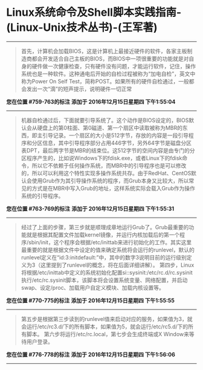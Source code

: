 # Linux系统命令及Shell脚本实践指南-(Linux-Unix技术丛书)-(王军著)

---

> 首先，计算机会加载BIOS，这是计算机上最接近硬件的软件，各家主板制造商都会开发适合自己主板的BIOS，而BIOS中一项很重要的功能就是对自身的硬件做一次健康检查，只有硬件没有问题，才能运行软件，记住，操作系统也是一种软件。这种通电后开始的自检过程被称为“加电自检”，英文中称为Power On Self Test，简称POST。如果所有的硬件自检通过，一般都会发出一次“滴”的短声提示，说明硬件一切正常

**您在位置 #759-763的标注** **添加于 2016年12月15日星期四 下午1:55:04**

---

> 机器自检通过后，下面就要引导系统了。这个动作是BIOS设定的，BIOS默认会从硬盘上的第0柱面、第0磁道、第一个扇区中读取被称为MBR的东西，即主引导记录。一个扇区的大小是512字节，存放的内容是一段引导程序和分区信息，其中引导程序部分占用446字节，另外64字节是磁盘分区表DPT，最后两字节是MBR的结束位。这512字节的空间内容是由专门的分区程序产生的，比如说Windows下的fdisk.exe，或者Linux下的fdisk命令，所以它不依赖于任何操作系统，而MBR中的引导程序也是可以修改的，所以可以利用这个特性实现多操作系统共存。由于RedHat、CentOS默认会使用Grub作为其引导操作系统的程序，而Grub本身又比较大，所以常见的方式是在MBR中写入Grub的地址，这样系统实际会载入Grub作为操作系统的引导程序。

**您在位置 #763-769的标注** **添加于 2016年12月15日星期四 下午1:55:31**

---

> 经过了上面的步骤，第三步就是顺理成章地运行Grub了。Grub最重要的功能就是根据其配置文件加载kernel镜像，并运行内核加载后的第一个程序/sbin/init，这个程序会根据/etc/inittab来进行初始化的工作。其实这里最重要的就是根据文件中设定的值来确定系统将会运行的runlevel，默认的runlevel定义在“id:3:initdefault:”中，其中的数字3说明目前的运行级别定义为3（这里提到了runlevel的概念，将在后面详细讲解）。 第四步，Linux将根据/etc/inittab中定义的系统初始化配置si::sysinit:/etc/rc.d/rc.sysinit执行/etc/rc.sysinit脚本，该脚本将会设置系统变量、网络配置，并启动swap、设定/proc、加载用户自定义模块、加载内核设置等。

**您在位置 #770-775的标注** **添加于 2016年12月15日星期四 下午1:55:55**

---

> 第五步是根据第三步读到的runlevel值来启动对应的服务，如果值为3，就会运行/etc/rc3.d/下的所有脚本，如果值为5，就会运行/etc/rc5.d/下的所有脚本。 第六步将运行/etc/rc.local，第七步会生成终端或X Window来等待用户登录。

**您在位置 #776-778的标注** **添加于 2016年12月15日星期四 下午1:56:06**

---

